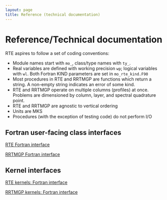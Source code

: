 ```yaml
---
layout: page
title: Reference (technical documentation)
---
```

# Reference/Technical documentation

RTE aspires to follow a set of coding conventions:

- Module names start with `mo_`, class/type names with `ty_`.
- Real variables are defined with working precision `wp`; logical variables with `wl`.
    Both Fortran KIND parameters are set in `mo_rte_kind.F90`
- Most procedures in RTE and RRTMGP are functions which return a string. A non-empty string indicates an error of some kind.
- RTE and RRTMGP operate on multiple columns (profiles) at once. Problems are dimensioned by column, layer,
    and spectral quadrature point.
- RTE and RRTMGP are agnostic to vertical ordering
- Units are MKS
- Procedures (with the exception of testing code) do not perform I/O 

## Fortran user-facing class interfaces

[RTE    Fortran interface](./rte-fortran-interface/index.html)

[RRTMGP Fortran interface](./rrtmgp-fortran-interface/index.html)

## Kernel interfaces

[RTE kernels:    Fortran interface](./rte-kernels/index.html)

[RRTMGP kernels: Fortran interface](./rrtmgp-kernels/index.html)
